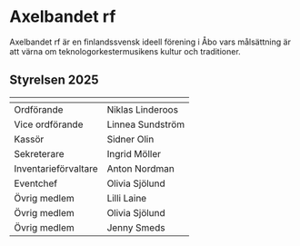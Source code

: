 # Axelbandet rf

Axelbandet rf är en finlandssvensk ideell förening i Åbo vars målsättning är att värna om teknologorkestermusikens kultur och traditioner.

## Styrelsen 2025

| <!-- -->    | <!-- -->    |
|-------------|-------------|
|Ordförande|Niklas Linderoos|
|Vice ordförande|Linnea Sundström|
|Kassör|Sidner Olin|
|Sekreterare|Ingrid Möller|
|Inventarieförvaltare|Anton Nordman|
|Eventchef|Olivia Sjölund|
|Övrig medlem|Lilli Laine|
|Övrig medlem|Olivia Sjölund|
|Övrig medlem|Jenny Smeds|
